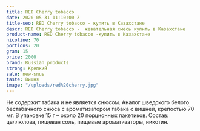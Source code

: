 ```yaml
---
title: RED Cherry tobacco
date: 2020-05-31 11:10:00 Z
title-seo: RED Cherry tobacco - купить в Казахстане
descr: RED Cherry tobacco -  жевательная смесь купить в Казахстане
product-name: RED Cherry tobacco -купить в Казахстане
nicotine: 70
portions: 20
gram: 15
price: 2000
brand: Russian products
strong: Крепкий
sale: new-snus
taste: Вишня
image: "/uploads/red%20cherry.jpg"
---
```


Не содержит табака и не является снюсом.
 Аналог шведского белого бестабачного снюса с ароматизатором табака с вишней, крепостью 70 мг. 
В упаковке 15 г – около 20 порционных пакетиков. 
Состав: целлюлоза, пищевая соль, пищевые ароматизаторы, никотин.